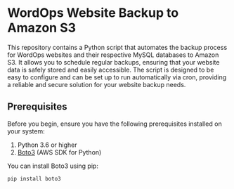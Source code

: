 # WordOps Website Backup to Amazon S3

This repository contains a Python script that automates the backup process for WordOps websites and their respective MySQL databases to Amazon S3. It allows you to schedule regular backups, ensuring that your website data is safely stored and easily accessible. The script is designed to be easy to configure and can be set up to run automatically via cron, providing a reliable and secure solution for your website backup needs.

## Prerequisites

Before you begin, ensure you have the following prerequisites installed on your system:

1. Python 3.6 or higher
2. [Boto3](https://boto3.amazonaws.com/v1/documentation/api/latest/index.html) (AWS SDK for Python)

You can install Boto3 using pip:

```bash
pip install boto3
